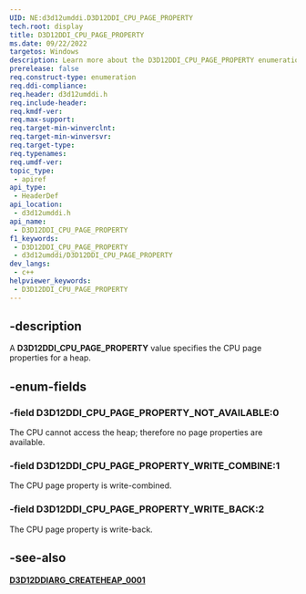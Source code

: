 ```yaml
---
UID: NE:d3d12umddi.D3D12DDI_CPU_PAGE_PROPERTY
tech.root: display
title: D3D12DDI_CPU_PAGE_PROPERTY
ms.date: 09/22/2022
targetos: Windows
description: Learn more about the D3D12DDI_CPU_PAGE_PROPERTY enumeration.
prerelease: false
req.construct-type: enumeration
req.ddi-compliance: 
req.header: d3d12umddi.h
req.include-header: 
req.kmdf-ver: 
req.max-support: 
req.target-min-winverclnt: 
req.target-min-winversvr: 
req.target-type: 
req.typenames: 
req.umdf-ver: 
topic_type:
 - apiref
api_type:
 - HeaderDef
api_location:
 - d3d12umddi.h
api_name:
 - D3D12DDI_CPU_PAGE_PROPERTY
f1_keywords:
 - D3D12DDI_CPU_PAGE_PROPERTY
 - d3d12umddi/D3D12DDI_CPU_PAGE_PROPERTY
dev_langs:
 - c++
helpviewer_keywords:
 - D3D12DDI_CPU_PAGE_PROPERTY
---
```


## -description

A **D3D12DDI_CPU_PAGE_PROPERTY** value specifies the CPU page properties for a heap.

## -enum-fields

### -field D3D12DDI_CPU_PAGE_PROPERTY_NOT_AVAILABLE:0

The CPU cannot access the heap; therefore no page properties are available.

### -field D3D12DDI_CPU_PAGE_PROPERTY_WRITE_COMBINE:1

The CPU page property is write-combined.

### -field D3D12DDI_CPU_PAGE_PROPERTY_WRITE_BACK:2

The CPU page property is write-back.

## -see-also

[**D3D12DDIARG_CREATEHEAP_0001**](ns-d3d12umddi-d3d12ddiarg_createheap_0001.md)
